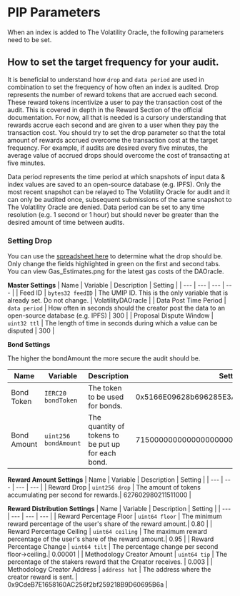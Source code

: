 # PIP Parameters

When an index is added to The Volatility Oracle, the following parameters need to be set.

## How to set the target frequency for your audit.

It is beneficial to understand how `drop` and `data period` are used in combination to set the frequency of how often an index is audited.
Drop represents the number of reward tokens that are accrued each second. These reward tokens incentivize a user to pay the transaction cost of the audit. This is covered in depth in the Reward Section of the official documentation. For now, all that is needed is a cursory understanding that rewards accrue each second and are given to a user when they pay the transaction cost. You should try to set the drop parameter so that the total amount of rewards accrued overcome the transaction cost at the target frequency. For example, if audits are desired every five minutes, the average value of accrued drops should overcome the cost of transacting at five minutes.

Data period represents the time period at which snapshots of input data & index values are saved to an open-source database (e.g. IPFS). Only the most recent snapshot can be relayed to The Volatility Oracle for audit and it can only be audited once, subsequent submissions of the same snapshot to The Volatility Oracle are denied. Data period can be set to any time resolution (e.g. 1 second or 1 hour) but should never be greater than the desired amount of time between audits.

### Setting Drop

You can use the [spreadsheet here](./Set_Drop.xlsx) to determine what the drop should be. Only change the fields highlighted in green on the first and second tabs. You can view Gas_Estimates.png for the latest gas costs of the DAOracle.

**Master Settings**
| Name | Variable | Description | Setting |
| --- | --- | --- | --- |
| Feed ID | `bytes32 feedID` | The UMIP ID. This is the only variable that is already set. Do not change. | VolatilityDAOracle |
| Data Post Time Period | `data period` | How often in seconds should the creator post the data to an open-source database (e.g. IPFS) | 300 |
| Proposal Dispute Window | `uint32 ttl` | The length of time in seconds during which a value can be disputed | 300 |

**Bond Settings**

The higher the bondAmount the more secure the audit should be.

| Name | Variable | Description | Setting |
| --- | --- | --- | --- |
| Bond Token | `IERC20 bondToken` | The token to be used for bonds.| 0x5166E09628b696285E3A151e84FB977736a83575 |
| Bond Amount | `uint256 bondAmount` | The quantity of tokens to be put up for each bond.| 7150000000000000000000 |

 **Reward Amount Settings**
| Name | Variable | Description | Setting |
| --- | --- | --- | --- |
| Reward Drop | `uint256 drop` | The amount of tokens accumulating per second for rewards.| 627602980211511000 |

**Reward Distribution Settings**
| Name | Variable | Description | Setting |
| --- | --- | --- | --- |
| Reward Percentage Floor | `uint64 floor` | The minimum reward percentage of the user's share of the reward amount.| 0.80 |
| Reward Percentage Ceiling | `uint64 ceiling` | The maximum reward percentage of the user's share of the reward amount.| 0.95 |
| Reward Percentage Change | `uint64 tilt` | The percentage change per second floor->ceiling.| 0.00001 |
| Methodology Creator Amount | `uint64 tip` | The percentage of the stakers reward that the Creator receives. | 0.003 |
| Methodology Creator Address | `address hat` | The address where the creator reward is sent. | 0x9CdeB7E1658160AC256f2bf259218B9D60695B6a |

